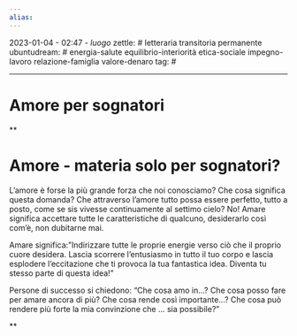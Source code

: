 ```yaml
---
alias: 
---
```

2023-01-04 - 02:47 - *luogo*
zettle: # letteraria transitoria permanente
ubuntudream: # energia-salute equilibrio-interiorità etica-sociale impegno-lavoro relazione-famiglia valore-denaro 
tag: #

---
# Amore per sognatori

**

# Amore - materia solo per sognatori?

L’amore è forse la più grande forza che noi conosciamo? Che cosa significa questa domanda? Che attraverso l’amore tutto possa essere perfetto, tutto a posto, come se sis vivesse continuamente al settimo cielo? No! Amare significa accettare tutte le caratteristiche di qualcuno, desiderarlo così com’è, non dubitarne mai.

Amare significa:”Indirizzare tutte le proprie energie verso ciò che il proprio cuore desidera. Lascia scorrere l’entusiasmo in tutto il tuo corpo e lascia esplodere l’eccitazione che ti provoca la tua fantastica idea. Diventa tu stesso parte di questa idea!”

Persone di successo si chiedono: “Che cosa amo in…? Che cosa posso fare per amare ancora di più? Che cosa rende così importante…? Che cosa può rendere più forte la mia convinzione che … sia possibile?”

**